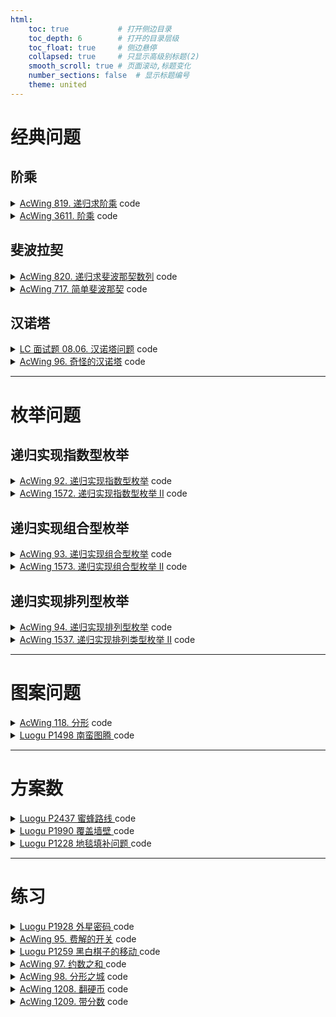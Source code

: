 ```yaml
---
html:
    toc: true           # 打开侧边目录
    toc_depth: 6        # 打开的目录层级
    toc_float: true     # 侧边悬停
    collapsed: true     # 只显示高级别标题(2)
    smooth_scroll: true # 页面滚动,标题变化
    number_sections: false  # 显示标题编号
    theme: united
--- 
```



# 经典问题

## 阶乘

<details><summary><a href="https://www.acwing.com/problem/content/821/" target="_blank">AcWing 819. 递归求阶乘</a> code</summary> 

```cpp
#include <iostream>
using namespace std;

int fact(int n){
    if(n<=1) return 1;      // 结束条件
    int res = n * fact(n-1);// 下一层
    return res;             // 返回fact(n)的结果
}

int main(){
    int n; cin>>n;
    cout<<fact(n);
    return 0;
}
```

</details>

<details><summary><a href="https://www.acwing.com/problem/content/3614/" target="_blank">AcWing 3611. 阶乘</a> code</summary> 

```cpp
#include <iostream>
using namespace std;

const int N=20;

int f[N]={1};   // 阶乘的结果
int n, y1, y2;  

void fact(int u){
    if(u>n) return ;    // 边界条件
    f[u] = f[u-1]*u;    // 计算f[u]
    u=u+1;              // 下一层
    fact(u);
}

int main(){
    cin>>n;
    fact(1);
    for(int i=1; i<=n; i+=2) y1+=f[i];
    for(int i=2; i<=n; i+=2) y2+=f[i];
    cout<<y1<<" "<<y2;
    return 0;
}
```

</details>

## 斐波拉契

<details><summary><a href="https://www.acwing.com/problem/content/822/" target="_blank">AcWing 820. 递归求斐波那契数列</a> code</summary> 

```cpp
#include <iostream>
using namespace std;

int n;

int fib(int u){
    if(u==1 || u==2) return 1;
    return fib(u-1)+fib(u-2);
}

int main(){
    cin>>n;
    cout<<fib(n);
    return 0;
}
```

</details>


<details><summary><a href="https://www.acwing.com/problem/content/719/" target="_blank">AcWing 717. 简单斐波那契</a> code</summary> 


```cpp
#include <iostream>
using namespace std;

const int N=50;

int f[N]={0,1,1};
int n;

int fib(int u){
    if(f[u]) return f[u];
    f[u] = fib(u-1) + fib(u-2);
    return f[u];
}

int main(){
    cin>>n;
    fib(n);
    for(int i=0; i<n; i++) cout<<f[i]<<" ";
    return 0;
}
```

</details>

## 汉诺塔

<details><summary><a href="https://leetcode.cn/problems/hanota-lcci/" target="_blank">LC 面试题 08.06. 汉诺塔问题</a> code</summary> 

```cpp

```

</details>



<details><summary><a href="https://www.acwing.com/problem/content/98/" target="_blank">AcWing 96. 奇怪的汉诺塔</a> code</summary> 

```cpp

```

</details>

---

# 枚举问题
## 递归实现指数型枚举

<details><summary><a href="https://www.acwing.com/problem/content/94/" target="_blank">AcWing 92. 递归实现指数型枚举</a> code</summary> 

```cpp
#include <iostream>
using namespace std;

const int N=20;

int n;

bool st[N]; // 每个数是否选择

void dfs(int u){
    if(u==n+1){
        for(int i=1; i<=n; i++)
            if(st[i]) printf("%d ", i);
        puts("");
        return ;
    }

    st[u] = 1;  // 选择
    dfs(u+1);

    st[u] = 0;  // 不选
    dfs(u+1);
}

int main(){
    cin>>n;
    dfs(1);
    return 0;
}
```

</details>

<details><summary><a href="https://www.acwing.com/problem/content/description/1574/" target="_blank">AcWing 1572. 递归实现指数型枚举 II</a> code</summary> 

```cpp
#include <iostream>
#include <algorithm>
using namespace std;

const int N = 20;

bool st[N];
int a[N];

int n;

void dfs(int u){
    if(u > n){
        for(int i=1; i<=n; i++) 
        if(st[i]) cout<<a[i]<<" ";
        cout<<"\n";
        return ;
    }
    st[u] = 1;
    dfs(u + 1);
    st[u] = 0;
    
    if(a[u] == a[u - 1] && st[u - 1] ) return ;  // 剪枝
    dfs(u + 1);
}

int main(){
    cin>>n;
    for(int i=1; i<=n; i++) cin>>a[i];
    sort(a+1, a+1+n);
    dfs(1);
    return 0;
}
```
</details>


## 递归实现组合型枚举

<details><summary><a href="https://www.acwing.com/problem/content/description/95/" target="_blank">AcWing 93. 递归实现组合型枚举</a> code</summary> 

```cpp
#include <iostream>
using namespace std;

const int N=30;

bool st[N];

int n, m;

void dfs(int u, int k){ // u位 已选k个
    
    if(k+(n-u)+1<m) return ;    // 剪枝
    
    if(k==m){
        for(int i=1; i<=n; i++) 
            if(st[i]) printf("%d ", i);
        puts("");
        return ;
    }
    
    st[u]=1;
    dfs(u+1, k+1);
    
    st[u]=0;
    dfs(u+1, k);
}

int main(){
    cin>>n>>m;
    dfs(1, 0);
    return 0;
}
```
</details>


<details><summary><a href="https://www.acwing.com/problem/content/1575/" target="_blank">AcWing 1573. 递归实现组合型枚举 II</a> code</summary> 

```cpp
#include <iostream>
#include <algorithm>
using namespace std;

const int N = 30;

bool st[N];
int a[N];

int n, m;

void dfs(int u, int k) { // u位 已选k个

    if (k + (n - u) + 1 < m) return;    // 剪枝

    if (k == m) {
        for (int i = 1; i <= n; i++)
            if (st[i]) printf("%d ", a[i]);
        puts("");
        return;
    }

    
    st[u] = 1;
    dfs(u + 1, k + 1);
    
    st[u] = 0;

    int uu = u;
    while (a[u + 1] == a[uu]) u++;

    dfs(u + 1, k);
}

int main() {
    cin >> n >> m;
    for (int i = 1; i <= n; i++) cin >> a[i];
    sort(a + 1, a + 1 + n);
    dfs(1, 0);
    return 0;
}
```
</details>


## 递归实现排列型枚举

<details><summary><a href="https://www.acwing.com/problem/content/96/" target="_blank">AcWing 94. 递归实现排列型枚举</a> code</summary> 

```cpp
#include <iostream>
using namespace std;

const int N=20;

int a[N];
bool st[N];

int n;

void dfs(int u){ // 当前位
    
    if(u>n){
        for(int i=1; i<=n; i++) 
            printf("%d ", a[i]);
        puts("");
        return ;
    }
    
    for(int i=1; i<=n; i++)
        if(!st[i]){
            st[i]=1;
            a[u]=i;
            dfs(u+1);
            st[i] = 0;
        }
}

int main(){
    cin>>n;
    dfs(1);
    
    return 0;
}
```
</details>


<details><summary><a href="https://www.acwing.com/problem/content/1539/" target="_blank">AcWing 1537. 递归实现排列类型枚举 II</a> code</summary> 

```cpp
#include <iostream>
#include <algorithm>
using namespace std;

const int N=20;

int a[N];
int res[N];
bool st[N];

int n;

void dfs(int u){ // 当前位
    
    if(u>n){
        for(int i=1; i<=n; i++) 
            printf("%d ", res[i]);
        puts("");
        return ;
    }
    
    for(int i=1; i<=n; i++)
        if(!st[i]){
            st[i]=1;
            res[u]=a[i];
            dfs(u+1);
            st[i]=0;
            while(a[i]==a[i+1]) i++;
        }
}

int main(){
    cin>>n;
    for(int i=1; i<=n; i++) cin>>a[i];
    sort(a+1, a+1+n);
    dfs(1);
    
    return 0;
}
```

```cpp
#include <iostream>
#include <algorithm>
using namespace std;

const int N=15;

int a[N];
int n; 

int main(){
    cin>>n;
    for(int i=1; i<=n; i++) scanf("%d", a+i);
    sort(a+1, a+1+n);    
        
    do{
        for(int i=1; i<=n; i++)
            printf("%d ", a[i]);
        puts("");
    }while(next_permutation(a+1, a+1+n));
    
    return 0;
}
```

</details>

---

# 图案问题

<details><summary><a href="https://www.acwing.com/problem/content/120/" target="_blank">AcWing 118. 分形</a> code</summary> 

```cpp
#include <iostream>
#include <cstring>
#include <cmath>
using namespace std;

const int N=2023;

char a[N][N];

void dfs(int len, int x, int y){  // 画的长度, 左上角坐标
    if(len==1){
        a[x][y]='X';
        return ;
    }
    dfs(len/3, x, y);                   // 左上
    dfs(len/3, x, y+len/3*2);           // 右上
    dfs(len/3, x+len/3, y+len/3);       // 中间
    dfs(len/3, x+len/3*2, y);           // 左下
    dfs(len/3, x+len/3*2, y+len/3*2);   // 右下
    return ;
}

int main(){
    int n;
    while(cin>>n && n!=-1){
        memset(a, ' ', sizeof a);
        dfs(pow(3, (n-1)), 0, 0);
        
        for(int i=0; i<pow(3, (n-1)); i++, puts(""))
            for(int j=0; j<pow(3, (n-1)); j++)
                printf("%c", a[i][j]);
        puts("-");
    }
    
    return 0;
}
```

</details>


<details><summary><a href="https://www.luogu.com.cn/problem/P1498" target="_blank">Luogu P1498 南蛮图腾 </a> code</summary> 

```cpp
#include <iostream>
#include <string>
#include <vector>
#include <cmath>
using namespace std;

vector<string> res;

int n;

int main(){
    cin>>n;
    string a=" /\\ ";
    string b="/__\\";

    res.insert(res.begin(), b);
    res.insert(res.begin(), a);

    for(int i=1; i<n; i++){ // 向上复制
        string pre;         // 向右复制
        for(int j=1; j<=pow(2, i); j++) pre+=" ";
        for(int j=1; j<=pow(2, i); j++)
            res.insert(res.begin(), pre+res[res.size()-j]+pre),
            res[res.size()-j]+=res[res.size()-j];
    }

    for(auto s: res) cout<<s<<"\n";

    return 0;
}
```

</details>

---

# 方案数

<details><summary><a href="https://www.luogu.com.cn/problem/P2437" target="_blank">Luogu P2437 蜜蜂路线 </a> code</summary> 

```cpp
#include <iostream>
#include <cstring>
#include <algorithm>
using namespace std;

const int N=1e3+10;

string a[N];   

string ADD(string A, string B, bool flg = 1) { // 默认 正序(正整数)输入 正序输出
    if (flg) reverse(A.begin(), A.end()), reverse(B.begin(), B.end());
    string res; int add = 0;    
    for (int i = 0; i < A.size() || i < B.size() || add; i++) {
        if (i < A.size()) add += A[i] - '0';// 取值
        if (i < B.size()) add += B[i] - '0';// 取的A,B相同低位
        res += add % 10 + '0';              // +
        add /= 10;                          // 进位
    }
    if (flg) reverse(res.begin(), res.end());
    return res; // flg == 0 倒叙输入输出模式 (在连续计算时减少reverse次数,以提升性能)
}

int main(){
    int m, n; cin>>m>>n;
    a[m] = "1";
    a[m+1] = "1";

    for(int i=m+2; i<=n; i++)
        a[i] = ADD(a[i-1], a[i-2]);

    cout<<a[n];

    return 0;
}
```

</details>


<details><summary><a href="https://www.luogu.com.cn/problem/P1990" target="_blank">Luogu P1990 覆盖墙壁 </a> code</summary> 

```cpp
#include <iostream>
using namespace std;

const int N=1e6+10;
const int MOD=1e4;
int n;

int dp[N][3];   // 前 i 列, 第 i 列的状态是(0,1,2) 全部伸出、上面伸出、下面伸出 

int main(){
    cin>>n;
    
    dp[0][0]=1;
    
    for(int i=0; i<=n; i++){
        dp[i+1][0] += dp[i][0]; dp[i+1][0]%=MOD;
        dp[i+2][0] += dp[i][0]; dp[i+2][0]%=MOD;
        dp[i+2][1] += dp[i][0]; dp[i+1][1]%=MOD;
        dp[i+2][2] += dp[i][0]; dp[i+2][2]%=MOD;
        dp[i+1][2] += dp[i][1]; dp[i+1][2]%=MOD;
        dp[i+1][0] += dp[i][1]; dp[i+1][0]%=MOD;
        dp[i+1][1] += dp[i][2]; dp[i+1][1]%=MOD;
        dp[i+1][0] += dp[i][2]; dp[i+1][0]%=MOD;
    }
    
    cout<<dp[n][0];
    
    return 0;
}
``` 
</details>


<details><summary><a href="https://www.luogu.com.cn/problem/P1228" target="_blank">Luogu P1228 地毯填补问题 </a> code</summary> 

```cpp

```
</details>

---

# 练习

<details><summary><a href="https://www.luogu.com.cn/problem/P1928" target="_blank">Luogu P1928 外星密码 </a> code</summary> 

```cpp
#include <iostream>
#include <cstring>
using namespace std;

string ans, a;
int i=0;

bool isABC(char c){
    if(c>='A' && c<='Z') return 1;
    return 0;
}

string dfs(){
    string res;
    while(i<a.size() && isABC(a[i])) res+=a[i++];

    if(a[i]=='['){
        i++;
        int n=0;
        while(a[i]>='0' && a[i]<='9') n=n*10+a[i++]-'0';
        string t = dfs();
        for(int j=1; j<=n; j++) res+=t;
        return res+dfs();
    }

    if(a[i]==']') {
        i++;
        return res;
    }

    return res;
}

int main(){
    cin>>a;
    while(i<a.size())
        ans+=dfs(), i++;
    cout<<ans;

    return 0;
}
```

</details>



<details><summary><a href="https://www.acwing.com/problem/content/97/" target="_blank">AcWing 95. 费解的开关</a> code</summary> 

```cpp
#include <iostream>
#include <algorithm>
using namespace std;

const int N=10;

int dxy[4][2]={{-1,0}, {1,0}, {0,-1}, {0,1}};

// 地图 地图备份
int g[N][N], backup[N][N];
int ans=0x3f3f3f3f;

bool check(){
    for(int i=0; i<5; i++)
        if(!g[4][i]) return 0;
    return 1;
}

void bf(){
    for(int i=0; i<5; i++)
        for(int j=0; j<5; j++)
            backup[i][j]=g[i][j];
}

void rbf(){
    for(int i=0; i<5; i++)
        for(int j=0; j<5; j++)
            g[i][j]=backup[i][j];
}

void change(int x, int y){
    for(int i=0; i<4; i++){
        int nx=x+dxy[i][0];
        int ny=y+dxy[i][1];
        if(nx<0 || ny<0) continue;
        g[nx][ny]^=1;
    }
    g[x][y]^=1;
}

// w是当前已经改变的次数
void dfs(int u, int w){
    
    // 到达边界
    if(u>4){
        // 保存当前地图
        bf();
        // 直接计算下面4层
        for(int i=1; i<5 && w<=6; i++)
            for(int j=0; j<5; j++)
                if(!g[i-1][j])
                    change(i, j), w++;
        
        if(w<=6 && check()) ans=min(ans, w);
        // 恢复回去
        rbf();
        return ;
    }
    
    // 改变
    change(0, u);
    dfs(u+1, w+1);
    change(0, u);
    
    // 不改变
    dfs(u+1, w);
}


int main(){
    int n;
    cin>>n;
    
    while(n--){
        ans=0x3f3f3f3f;
        
        for(int i=0; i<5; i++)
            for(int j=0; j<5; j++){
                scanf("%1d", &g[i][j]);
                backup[i][j]=g[i][j];
            }
        
        // 第一排的第几个点
        // 已经改变了几次
        dfs(0, 0);
        
        if(ans==0x3f3f3f3f)
            puts("-1");
        else
            cout<<ans<<"\n";
    }
    
    return 0;
}
```
</details>

<details><summary><a href="https://www.luogu.com.cn/problem/P1259" target="_blank">Luogu P1259 黑白棋子的移动 </a> code</summary> 

```cpp
#include <iostream>
#include <cstring>
using namespace std;

const int N=110;

string a;
int n;

void dfs(int mid){    // 当前中点位置

    if(mid==3) return ;

    cout<<a<<"\n";

    swap(a[mid-1], a[2*mid]);
    swap(a[mid], a[2*mid+1]);

    cout<<a<<"\n";
    
    swap(a[mid-1], a[2*mid-2]);
    swap(a[mid], a[2*mid+1-2]);
    
    dfs(mid-1);
}

int main(){
    cin>>n;
    for(int i=1; i<=n; i++) a+='o';
    for(int i=1; i<=n; i++) a+='*'; a+="--";

    dfs(n);

    cout<<"ooo*o**--"; for(int i=1; i<n-3; i++) cout<<"*o"; cout<<"*\n";
    cout<<"o--*o**oo"; for(int i=1; i<n-3; i++) cout<<"*o"; cout<<"*\n";
    cout<<"o*o*o*--o"; for(int i=1; i<n-3; i++) cout<<"*o"; cout<<"*\n";
    cout<<"--o*o*o*o"; for(int i=1; i<n-3; i++) cout<<"*o"; cout<<"*";

    return 0;
}
```

</details>

<details><summary><a href="https://www.acwing.com/problem/content/99/" target="_blank">AcWing 97. 约数之和 </a> code</summary> 

```cpp

```
</details>

<details><summary><a href="https://www.acwing.com/problem/content/100/" target="_blank">AcWing 98. 分形之城</a> code</summary> 

```cpp

```
</details>

<details><summary><a href="https://www.acwing.com/problem/content/1210/" target="_blank">AcWing 1208. 翻硬币</a> code</summary> 

```cpp
#include <iostream>
#include <cstring>
#include <algorithm>
using namespace std;

string a, b;

void cg(int i){
    if(a[i] == '*') a[i] = 'o';
    else a[i] ='*';
    if(a[i+1] == '*') a[i+1] = 'o';
    else a[i+1] ='*';
}

int main(){
    int ans=0;
    cin>>a>>b;
    for(int i=0; i<a.size()-1; i++)
        if(a[i] != b[i])
            cg(i), ans++;
    cout<<ans;
    return 0;
}

```
</details>

<details><summary><a href="https://www.acwing.com/problem/content/1211/" target="_blank">AcWing 1209. 带分数</a> code</summary> 

```cpp
#include <iostream>
#include <cstring>
#include <algorithm>
using namespace std;

int a[11]={0,1,2,3,4,5,6,7,8,9};

int getnum(int i, int j){
    int res=0;
    while(i<=j) res = res*10 + a[i++];
    return res;
}

int main(){
    cin>>*a;
    do{
        for(int i=1; i<=7; i++)
            for(int j=i+1; j<=8; j++){
                int A = getnum(1, i);
                int B = getnum(i+1, j);
                int C = getnum(j+1, 9);
                
                if(A + B/C == *a && B%C==0) a[10]++;
            }
    }while(next_permutation(a+1, a+10));
    
    cout<<a[10];
    
    return 0;
}
```
</details>


